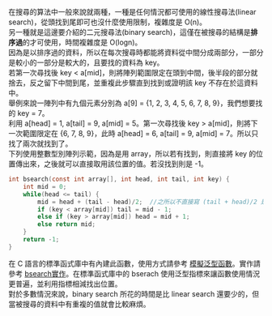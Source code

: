 在搜尋的算法中一般來說就兩種，一種是任何情況都可使用的線性搜尋法(linear search)，從頭找到尾即可也沒什麼使用限制，複雜度是 O(n)。\
另一種就是這邊要介紹的二元搜尋法(binary search)，這僅在被搜尋的結構是**排序過**的才可使用，時間複雜度是 O(logn)。\
因為是以排序過的資料，所以在每次搜尋時都能將資料從中間分成兩部分，一部分是較小的一部分是較大的，且要找的資料為 key。\
若第一次尋找後 key < a[mid]，則將陣列範圍限定在頭到中間，後半段的部分就捨去，反之留下中間到尾，並重複此步驟直到找到或證明該 key 不存在於這資料中。\
舉例來說一陣列中有九個元素分別為 a[9] = {1, 2, 3, 4, 5, 6, 7, 8, 9}，我們想要找的 key = 7。\
利用 a[head] = 1, a[tail] = 9, a[mid] = 5。第一次尋找後 key > a[mid]，則將下一次範圍限定在 {6, 7, 8, 9}，此時 a[head] = 6, a[tail] = 9, a[mid] = 7。所以只找了兩次就找到了。\
下列使用整數型別陣列示範，因為是用 array，所以若有找到，則直接將 key 的位置傳出來，之後就可以直接取用該位置的值。若沒找到則是 -1。
```C
int bsearch(const int array[], int head, int tail, int key) {
    int mid = 0;
    while(head <= tail) {
        mid = head + (tail - head)/2;  //之所以不直接寫 (tail + head)/2 是因為可能會溢位造成 mid 變為負數。
        if (key < array[mid]) tail = mid - 1;
        else if (key > array[mid]) head = mid + 1;
        else return mid;
    }
    return -1;
}
```
在 C 語言的標準函式庫中有內建此函數，使用方式請參考 [模擬泛型函數](https://github.com/JrPhy/C_tutorial/blob/main/CH5-%E6%8C%87%E6%A8%99%E8%88%87%E5%AD%97%E4%B8%B2.md#5-%E6%A8%A1%E6%93%AC%E6%B3%9B%E5%9E%8B%E5%87%BD%E6%95%B8)。實作請參考 [bsearch實作](http://www.jbox.dk/sanos/source/lib/bsearch.c.html)。在標準函式庫中的 bserach 使用泛型指標來讓函數使用情況更普遍，並利用指標相減找出位置。\
對於多數情況來說，binary search 所花的時間是比 linear search 還要少的，但當被搜尋的資料中有重複的值就會比較麻煩。
